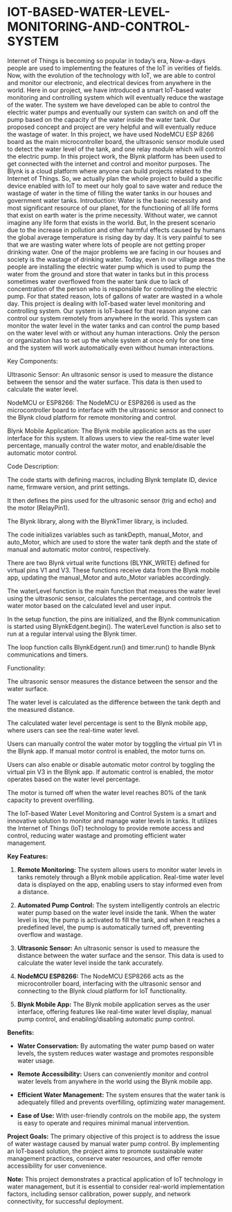 # IOT-BASED-WATER-LEVEL-MONITORING-AND-CONTROL-SYSTEM
Internet of Things is becoming so popular in today’s era, Now-a-days people are used to implementing the features of the IoT in verities of fields. Now, with the evolution of the technology with IoT, we are able to control and monitor our electronic, and electrical devices from anywhere in the world. Here in our project, we have introduced a smart IoT-based water monitoring and controlling system which will eventually reduce the wastage of the water. The system we have developed can be able to control the electric water pumps and eventually our system can switch on and off the pump based on the capacity of the water inside the water tank. Our proposed concept and project are very helpful and will eventually reduce the wastage of water. In this project, we have used NodeMCU ESP 8266 board as the main microcontroller board, the ultrasonic sensor module used to detect the water level of the tank, and one relay module which will control the electric pump. In this project work, the Blynk platform has been used to get connected with the internet and control and monitor purposes. The Blynk is a cloud platform where anyone can build projects related to the Internet of Things. So, we actually plan the whole project to build a specific device enabled with IoT to meet our holy goal to save water and reduce the wastage of water in the time of filling the water tanks in our houses and government water tanks. Introduction: Water is the basic necessity and most significant resource of our planet, for the functioning of all life forms that exist on earth water is the prime necessity. Without water, we cannot imagine any life form that exists in the world. But, In the present scenario due to the increase in pollution and other harmful effects caused by humans the global average temperature is rising day by day. It is very painful to see that we are wasting water where lots of people are not getting proper drinking water. One of the major problems we are facing in our houses and society is the wastage of drinking water. Today, even in our village areas the people are installing the electric water pump which is used to pump the water from the ground and store that water in tanks but in this process sometimes water overflowed from the water tank due to lack of concentration of the person who is responsible for controlling the electric pump. For that stated reason, lots of gallons of water are wasted in a whole day. This project is dealing with IoT-based water level monitoring and controlling system. Our system is IoT-based for that reason anyone can control our system remotely from anywhere in the world. This system can monitor the water level in the water tanks and can control the pump based on the water level with or without any human interactions. Only the person or organization has to set up the whole system at once only for one time and the system will work automatically even without human interactions.

Key Components:

Ultrasonic Sensor: An ultrasonic sensor is used to measure the distance between the sensor and the water surface. This data is then used to calculate the water level.

NodeMCU or ESP8266: The NodeMCU or ESP8266 is used as the microcontroller board to interface with the ultrasonic sensor and connect to the Blynk cloud platform for remote monitoring and control.

Blynk Mobile Application: The Blynk mobile application acts as the user interface for this system. It allows users to view the real-time water level percentage, manually control the water motor, and enable/disable the automatic motor control.

Code Description:

The code starts with defining macros, including Blynk template ID, device name, firmware version, and print settings.

It then defines the pins used for the ultrasonic sensor (trig and echo) and the motor (RelayPin1).

The Blynk library, along with the BlynkTimer library, is included.

The code initializes variables such as tankDepth, manual_Motor, and auto_Motor, which are used to store the water tank depth and the state of manual and automatic motor control, respectively.

There are two Blynk virtual write functions (BLYNK_WRITE) defined for virtual pins V1 and V3. These functions receive data from the Blynk mobile app, updating the manual_Motor and auto_Motor variables accordingly.

The waterLevel function is the main function that measures the water level using the ultrasonic sensor, calculates the percentage, and controls the water motor based on the calculated level and user input.

In the setup function, the pins are initialized, and the Blynk communication is started using BlynkEdgent.begin(). The waterLevel function is also set to run at a regular interval using the Blynk timer.

The loop function calls BlynkEdgent.run() and timer.run() to handle Blynk communications and timers.

Functionality:

The ultrasonic sensor measures the distance between the sensor and the water surface.

The water level is calculated as the difference between the tank depth and the measured distance.

The calculated water level percentage is sent to the Blynk mobile app, where users can see the real-time water level.

Users can manually control the water motor by toggling the virtual pin V1 in the Blynk app. If manual motor control is enabled, the motor turns on.

Users can also enable or disable automatic motor control by toggling the virtual pin V3 in the Blynk app. If automatic control is enabled, the motor operates based on the water level percentage.

The motor is turned off when the water level reaches 80% of the tank capacity to prevent overfilling.

The IoT-based Water Level Monitoring and Control System is a smart and innovative solution to monitor and manage water levels in tanks. It utilizes the Internet of Things (IoT) technology to provide remote access and control, reducing water wastage and promoting efficient water management.

**Key Features:**
1. **Remote Monitoring:** The system allows users to monitor water levels in tanks remotely through a Blynk mobile application. Real-time water level data is displayed on the app, enabling users to stay informed even from a distance.

2. **Automated Pump Control:** The system intelligently controls an electric water pump based on the water level inside the tank. When the water level is low, the pump is activated to fill the tank, and when it reaches a predefined level, the pump is automatically turned off, preventing overflow and wastage.

3. **Ultrasonic Sensor:** An ultrasonic sensor is used to measure the distance between the water surface and the sensor. This data is used to calculate the water level inside the tank accurately.

4. **NodeMCU ESP8266:** The NodeMCU ESP8266 acts as the microcontroller board, interfacing with the ultrasonic sensor and connecting to the Blynk cloud platform for IoT functionality.

5. **Blynk Mobile App:** The Blynk mobile application serves as the user interface, offering features like real-time water level display, manual pump control, and enabling/disabling automatic pump control.

**Benefits:**
- **Water Conservation:** By automating the water pump based on water levels, the system reduces water wastage and promotes responsible water usage.

- **Remote Accessibility:** Users can conveniently monitor and control water levels from anywhere in the world using the Blynk mobile app.

- **Efficient Water Management:** The system ensures that the water tank is adequately filled and prevents overfilling, optimizing water management.

- **Ease of Use:** With user-friendly controls on the mobile app, the system is easy to operate and requires minimal manual intervention.

**Project Goals:**
The primary objective of this project is to address the issue of water wastage caused by manual water pump control. By implementing an IoT-based solution, the project aims to promote sustainable water management practices, conserve water resources, and offer remote accessibility for user convenience.

**Note:** This project demonstrates a practical application of IoT technology in water management, but it is essential to consider real-world implementation factors, including sensor calibration, power supply, and network connectivity, for successful deployment.
